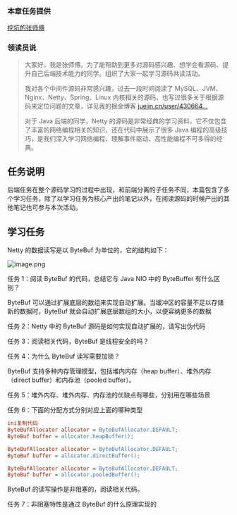 ### 本章任务提供

[挖坑的张师傅](https://juejin.cn/user/430664257374270 "https://juejin.cn/user/430664257374270")

### 领读员说

> 大家好，我是张师傅。为了能帮助到更多对源码感兴趣、想学会看源码、提升自己后端技术能力的同学。组织了大家一起学习源码共读活动。
>
> 我对各个中间件源码非常感兴趣，过去一段时间阅读了 MySQL、JVM、Nginx、Netty、Spring、Linux 内核相关的源码，也写过很多关于根据源码来定位问题的文章，详见我的掘金博客 [juejin.cn/user/430664…](https://juejin.cn/user/430664257374270 "https://juejin.cn/user/430664257374270")
>
> 对于 Java 后端的同学，Netty 的源码是非常经典的学习资料，它不仅包含了丰富的网络编程相关的知识，还在代码中展示了很多 Java 编程的高级技巧，是我们深入学习网络编程、理解事件驱动、高性能编程不可多得的经典。

## 任务说明

后端任务在整个源码学习的过程中出现，和前端分离的子任务不同，本篇包含了多个学习任务，除了以学习任务为核心产出的笔记以外，在阅读源码的时候产出的其他笔记也可参与本次活动。

## 学习任务

Netty 的数据读写是以 ByteBuf 为单位的，它的结构如下：

![image.png](https://p9-juejin.byteimg.com/tos-cn-i-k3u1fbpfcp/2eabb3b13370401c93ef1485cc1e20a4~tplv-k3u1fbpfcp-jj-mark:1512:0:0:0:q75.awebp)

任务 1：阅读 ByteBuf 的代码，总结它与 Java NIO 中的 ByteBuffer 有什么区别？

ByteBuf 可以通过扩展底层的数组来实现自动扩展。当缓冲区的容量不足以存储新的数据时，ByteBuf 就会自动扩展底层数组的大小，以便容纳更多的数据

任务 2：Netty 中的 ByteBuf 源码是如何实现自动扩展的，请写出伪代码

任务 3：阅读相关代码，ByteBuf 是线程安全的吗？

任务 4：为什么 ByteBuf 读写需要加锁？

ByteBuf 支持多种内存管理模型，包括堆内内存（heap buffer）、堆外内存（direct buffer）和内存池（pooled buffer）。

任务 5：堆外内存、堆外内存、内存池的优缺点有哪些，分别用在哪些场景

任务 6：下面的分配方式分别对应上面的哪种类型

```ini
ini复制代码
ByteBufAllocator allocator = ByteBufAllocator.DEFAULT;
ByteBuf buffer = allocator.heapBuffer();

ByteBufAllocator allocator = ByteBufAllocator.DEFAULT;
ByteBuf buffer = allocator.directBuffer();

ByteBufAllocator allocator = ByteBufAllocator.DEFAULT;
ByteBuf buffer = allocator.pooledBuffer();
```

ByteBuf 的读写操作是非阻塞的，阅读相关代码。

任务 7：非阻塞特性是通过 ByteBuf 的什么原理实现的